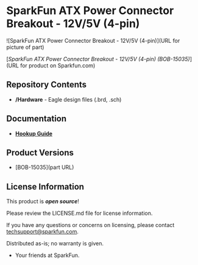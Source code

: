 SparkFun ATX Power Connector Breakout - 12V/5V (4-pin)
========================================

![SparkFun ATX Power Connector Breakout - 12V/5V (4-pin)](URL for picture of part)

[*SparkFun ATX Power Connector Breakout - 12V/5V (4-pin) (BOB-15035)*](URL for product on Sparkfun.com)

<Basic description of the part.>

Repository Contents
-------------------

* **/Hardware** - Eagle design files (.brd, .sch)

Documentation
-------------------

* **[Hookup Guide](https://learn.sparkfun.com/tutorials/atx-power-connector-4-pin-breakout-hookup-guides)**

Product Versions
----------------
* [BOB-15035](part URL)


License Information
-------------------

This product is _**open source**_! 

Please review the LICENSE.md file for license information. 

If you have any questions or concerns on licensing, please contact techsupport@sparkfun.com.

Distributed as-is; no warranty is given.

- Your friends at SparkFun.

_<COLLABORATION CREDIT>_
